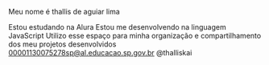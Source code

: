 Meu nome é thallis de aguiar lima

Estou estudando na Alura
Estou me desenvolvendo na linguagem JavaScript
Utilizo esse espaço para minha organização e compartilhamento dos meu projetos desenvolvidos
00001130075278sp@al.educacao.sp.gov.br 
@thalliskai 
